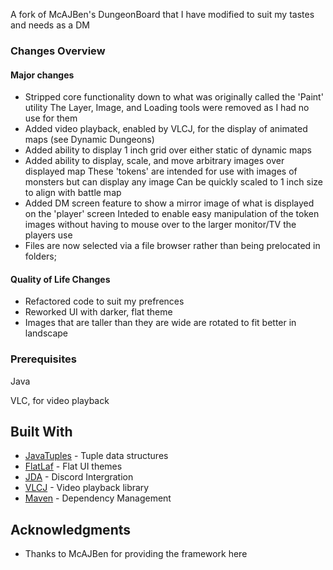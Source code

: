 A fork of McAJBen's DungeonBoard that I have modified to suit my tastes and needs as a DM

### Changes Overview
#### Major changes
* Stripped core functionality down to what was originally called the 'Paint' utility The Layer, Image, and Loading tools were removed as I had no use for them 
* Added video playback, enabled by VLCJ, for the display of animated maps (see Dynamic Dungeons) 
* Added ability to display 1 inch grid over either static of dynamic maps 
* Added ability to display, scale, and move arbitrary images over displayed map These 'tokens' are intended for use with images of monsters but can display any image Can be quickly scaled to 1 inch size to align with battle map 
* Added DM screen feature to show a mirror image of what is displayed on the 'player' screen Inteded to enable easy manipulation of the token images without having to mouse over to the larger monitor/TV the players use 
* Files are now selected via a file browser rather than being prelocated in folders;  

#### Quality of Life Changes 
* Refactored code to suit my prefrences 
* Reworked UI with darker, flat theme
* Images that are taller than they are wide are rotated to fit better in landscape

### Prerequisites

Java

VLC, for video playback

## Built With
* [JavaTuples](https://www.javatuples.org/) - Tuple data structures
* [FlatLaf](https://github.com/JFormDesigner/FlatLaf) - Flat UI themes
* [JDA](https://github.com/DV8FromTheWorld/JDA) - Discord Intergration
* [VLCJ](https://github.com/caprica/vlcj) - Video playback library
* [Maven](https://maven.apache.org/) - Dependency Management


## Acknowledgments

* Thanks to McAJBen for providing the framework here

